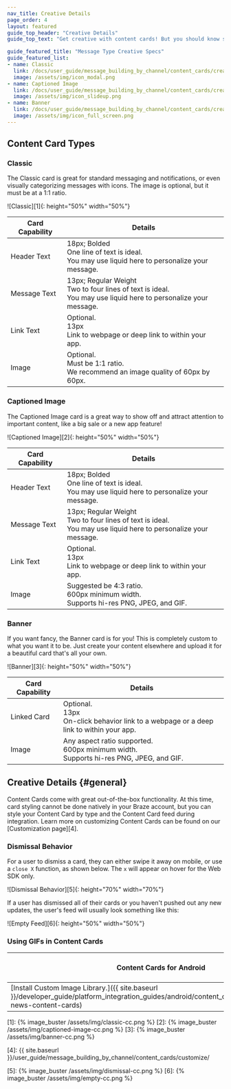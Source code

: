 ```yaml
---
nav_title: Creative Details
page_order: 4
layout: featured
guide_top_header: "Creative Details"
guide_top_text: "Get creative with content cards! But you should know some of the guidelines, first! After all, you have to know that rules to break them! Check out the individual message type's Creative Specs or the global Creative Details below."

guide_featured_title: "Message Type Creative Specs"
guide_featured_list:
- name: Classic
  link: /docs/user_guide/message_building_by_channel/content_cards/creative_details/#classic
  image: /assets/img/icon_modal.png
- name: Captioned Image
  link: /docs/user_guide/message_building_by_channel/content_cards/creative_details/#captioned_image
  image: /assets/img/icon_slideup.png
- name: Banner
  link: /docs/user_guide/message_building_by_channel/content_cards/creative_details/#banner
  image: /assets/img/icon_full_screen.png
---
```


## Content Card Types

### Classic

The Classic card is great for standard messaging and notifications, or even visually categorizing messages with icons. The image is optional, but it must be at a 1:1 ratio.  

![Classic][1]{: height="50%" width="50%"}

| Card Capability | Details |
| --- | ---|
| Header Text | 18px; Bolded <br> One line of text is ideal. <br> You may use liquid here to personalize your message. |
| Message Text | 13px; Regular Weight <br> Two to four lines of text is ideal. <br> You may use liquid here to personalize your message. |
| Link Text | Optional. <br> 13px <br> Link to webpage or deep link to within  your app. |
| Image | Optional. <br> Must be 1:1 ratio. <br> We recommend an image quality of 60px by 60px. |


### Captioned Image

The Captioned Image card is a great way to show off and attract attention to important content, like a big sale or a new app feature!

![Captioned Image][2]{: height="50%" width="50%"}

| Card Capability | Details |
| --- | ---|
| Header Text | 18px; Bolded <br> One line of text is ideal. <br> You may use liquid here to personalize your message. |
| Message Text | 13px; Regular Weight <br> Two to four lines of text is ideal. <br> You may use liquid here to personalize your message. |
| Link Text | Optional. <br> 13px <br> Link to webpage or deep link to within  your app. |
| Image | Suggested be 4:3 ratio. <br> 600px minimum width.  <br> Supports hi-res PNG, JPEG, and GIF. |

### Banner

If you want fancy, the Banner card is for you! This is completely custom to what you want it to be. Just create your content elsewhere and upload it for a beautiful card that's all your own.

![Banner][3]{: height="50%" width="50%"}

| Card Capability | Details |
| --- | ---|
| Linked Card | Optional. <br> 13px <br> On-click behavior link to a webpage or a deep link to within  your app. |
| Image | Any aspect ratio supported. <br> 600px minimum width.  <br> Supports hi-res PNG, JPEG, and GIF. |

## Creative Details {#general}

Content Cards come with great out-of-the-box functionality. At this time, card styling cannot be done natively in your Braze account, but you can style your Content Card by type and the Content Card feed during integration. Learn more on customizing Content Cards can be found on our [Customization page][4].

### Dismissal Behavior

For a user to dismiss a card, they can either swipe it away on mobile, or use a `close X` function, as shown below. The `x` will appear on hover for the Web SDK only.

![Dismissal Behavior][5]{: height="70%" width="70%"}

If a user has dismissed all of their cards or you haven't pushed out any new updates, the user's feed will usually look something like this:

![Empty Feed][6]{: height="50%" width="50%"}

### Using GIFs in Content Cards

| Content Cards for Android | Content Cards for iOS | Content Cards for Web |
| --- | --- |---|
| [Install Custom Image Library.]({{ site.baseurl }}/developer_guide/platform_integration_guides/android/content_cards/customization/#gifs-news-content-cards) | Included in integration. | Included in Integration. |

[1]: {% image_buster /assets/img/classic-cc.png %}
[2]: {% image_buster /assets/img/captioned-image-cc.png %}
[3]: {% image_buster /assets/img/banner-cc.png %}

[4]: {{ site.baseurl }}/user_guide/message_building_by_channel/content_cards/customize/

[5]: {% image_buster /assets/img/dismissal-cc.png %}
[6]: {% image_buster /assets/img/empty-cc.png %}
